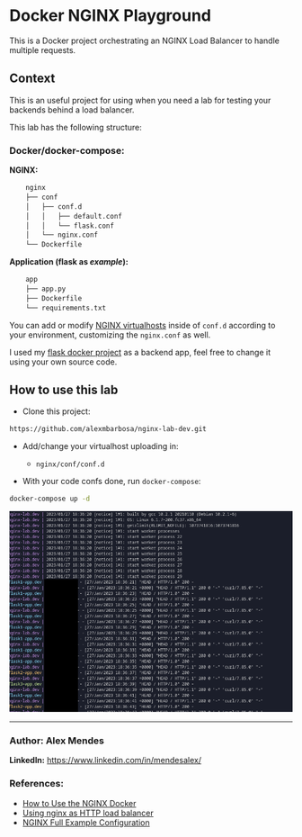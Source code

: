 # Docker NGINX Playground

This is a Docker project orchestrating an NGINX Load Balancer to handle multiple requests.

## Context

This is an useful project for using when you need a lab for testing your backends behind a load balancer.

This lab has the following structure:

### **Docker/docker-compose**:

**NGINX:**

```bash
    nginx
    ├── conf
    │   ├── conf.d
    │   │   ├── default.conf
    │   │   └── flask.conf
    │   └── nginx.conf
    └── Dockerfile
```

**Application (flask as *example*):**

```bash
    app
    ├── app.py
    ├── Dockerfile
    └── requirements.txt
```

You can add or modify [NGINX virtualhosts](https://www.nginx.com/resources/wiki/start/topics/examples/server_blocks/) inside of `conf.d` according to your environment, customizing the `nginx.conf` as well.

I used my [flask docker project](https://hub.docker.com/repository/docker/alexmbarbosa/flask-python3/general) as a backend app, feel free to change it using your own source code.


## How to use this lab

* Clone this project:

```sh
https://github.com/alexmbarbosa/nginx-lab-dev.git
```

* Add/change your virtualhost uploading in:
    * `nginx/conf/conf.d`

* With your code confs done, run `docker-compose`:

```sh
docker-compose up -d
```

![docker-compose](./img/compose.png)

---
### **Author:** Alex Mendes

**LinkedIn:** https://www.linkedin.com/in/mendesalex/

### **References:**

* [How to Use the NGINX Docker](https://www.docker.com/blog/how-to-use-the-official-nginx-docker-image/)
* [Using nginx as HTTP load balancer](http://nginx.org/en/docs/http/load_balancing.html)
* [NGINX Full Example Configuration](https://www.nginx.com/resources/wiki/start/topics/examples/full/)
